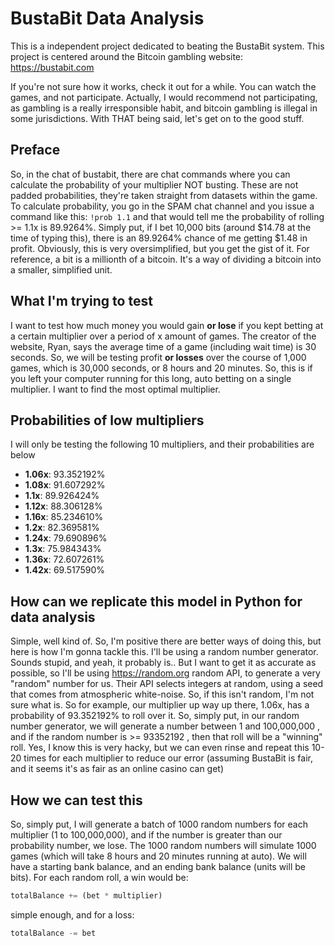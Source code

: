 # BustaBit Data Analysis
This is a independent project dedicated to beating the BustaBit system. This project is centered around the Bitcoin gambling website: https://bustabit.com 

If you're not sure how it works, check it out for a while. You can watch the games, and not participate. Actually, I would recommend not participating, as gambling is a really irresponsible habit, and bitcoin gambling is illegal in some jurisdictions. With THAT being said, let's get on to the good stuff.

## Preface
So, in the chat of bustabit, there are chat commands where you can calculate the probability of your multiplier NOT busting. These are not padded probabilities, they're taken straight from datasets within the game. To calculate probability, you go in the SPAM chat channel and you issue a command like this: ```!prob 1.1``` and that would tell me the probability of rolling >= 1.1x is 89.9264%. Simply put, if I bet 10,000 bits (around $14.78 at the time of typing this), there is an 89.9264% chance of me getting $1.48 in profit. Obviously, this is very oversimplified, but you get the gist of it. For reference, a bit is a millionth of a bitcoin. It's a way of dividing a bitcoin into a smaller, simplified unit.

## What I'm trying to test
I want to test how much money you would gain **or lose** if you kept betting at a certain multiplier over a period of x amount of games. The creator of the website, Ryan, says the average time of a game (including wait time) is 30 seconds. So, we will be testing profit **or losses** over the course of 1,000 games, which is 30,000 seconds, or 8 hours and 20 minutes. So, this is if you left your computer running for this long, auto betting on a single multiplier. I want to find the most optimal multiplier.

## Probabilities of low multipliers
I will only be testing the following 10 multipliers, and their probabilities are below
+ **1.06x**: 93.352192%
+ **1.08x**: 91.607292%
+ **1.1x**: 89.926424%
+ **1.12x**: 88.306128%
+ **1.16x**: 85.234610%
+ **1.2x**: 82.369581%
+ **1.24x**: 79.690896%
+ **1.3x**: 75.984343%
+ **1.36x**: 72.607261%
+ **1.42x**: 69.517590%

## How can we replicate this model in Python for data analysis
Simple, well kind of. So, I'm positive there are better ways of doing this, but here is how I'm gonna tackle this. I'll be using a random number generator. Sounds stupid, and yeah, it probably is.. But I want to get it as accurate as possible, so I'll be using https://random.org random API, to generate a very "random" number for us. Their API selects integers at random, using a seed that comes from atmospheric white-noise. So, if this isn't random, I'm not sure what is.
So for example, our multiplier up way up there, 1.06x, has a probability of 93.352192% to roll over it. So, simply put, in our random number generator, we will generate a number between 1 and 100,000,000 , and if the random number is >= 93352192 , then that roll will be a "winning" roll. Yes, I know this is very hacky, but we can even rinse and repeat this 10-20 times for each multiplier to reduce our error (assuming BustaBit is fair, and it seems it's as fair as an online casino can get)

## How we can test this
So, simply put, I will generate a batch of 1000 random numbers for each multiplier (1 to 100,000,000), and if the number is greater than our probability number, we lose. The 1000 random numbers will simulate 1000 games (which will take 8 hours and 20 minutes running at auto). We will have a starting bank balance, and an ending bank balance (units will be bits).
For each random roll, a win would be:
```python
totalBalance += (bet * multiplier)
```
simple enough, and for a loss:
```python
totalBalance -= bet
```
